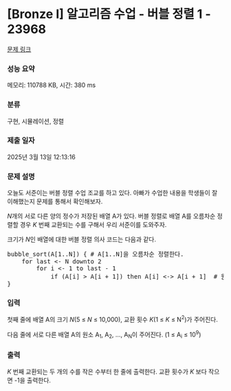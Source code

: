 # [Bronze I] 알고리즘 수업 - 버블 정렬 1 - 23968 

[문제 링크](https://www.acmicpc.net/problem/23968) 

### 성능 요약

메모리: 110788 KB, 시간: 380 ms

### 분류

구현, 시뮬레이션, 정렬

### 제출 일자

2025년 3월 13일 12:13:16

### 문제 설명

<p>오늘도 서준이는 버블 정렬 수업 조교를 하고 있다. 아빠가 수업한 내용을 학생들이 잘 이해했는지 문제를 통해서 확인해보자.</p>

<p><em>N</em>개의 서로 다른 양의 정수가 저장된 배열 A가 있다. 버블 정렬로 배열 A를 오름차순 정렬할 경우 <em>K </em>번째 교환되는 수를 구해서 우리 서준이를 도와주자.</p>

<p>크기가 <em>N</em>인 배열에 대한 버블 정렬 의사 코드는 다음과 같다.</p>

<pre>bubble_sort(A[1..N]) { # A[1..N]을 오름차순 정렬한다.
    for last <- N downto 2
        for i <- 1 to last - 1
            if (A[i] > A[i + 1]) then A[i] <-> A[i + 1]  # 원소 교환
}</pre>

### 입력 

 <p>첫째 줄에 배열 A의 크기 <em>N</em>(5 ≤ <em>N</em> ≤ 10,000), 교환 횟수 <em>K</em>(1 ≤ <em>K</em> ≤ N<sup>2</sup>)가 주어진다.</p>

<p>다음 줄에 서로 다른 배열 A의 원소 A<sub>1</sub>, A<sub>2</sub>, ..., A<sub>N</sub>이 주어진다. (1 ≤ A<sub>i</sub> ≤ 10<sup>9</sup>)</p>

### 출력 

 <p><em>K </em>번째 교환되는 두 개의 수를 작은 수부터 한 줄에 출력한다. 교환 횟수가 <em>K </em>보다 작으면 -1을 출력한다.</p>

